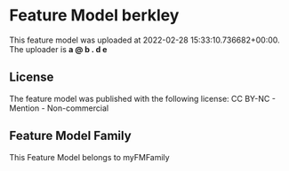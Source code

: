 # Feature Model berkley
This feature model was uploaded at 2022-02-28 15:33:10.736682+00:00. The uploader is **a @ b . d e**
## License
The feature model was published with the following license:
CC BY-NC - Mention - Non-commercial
## Feature Model Family
This Feature Model belongs to myFMFamily
